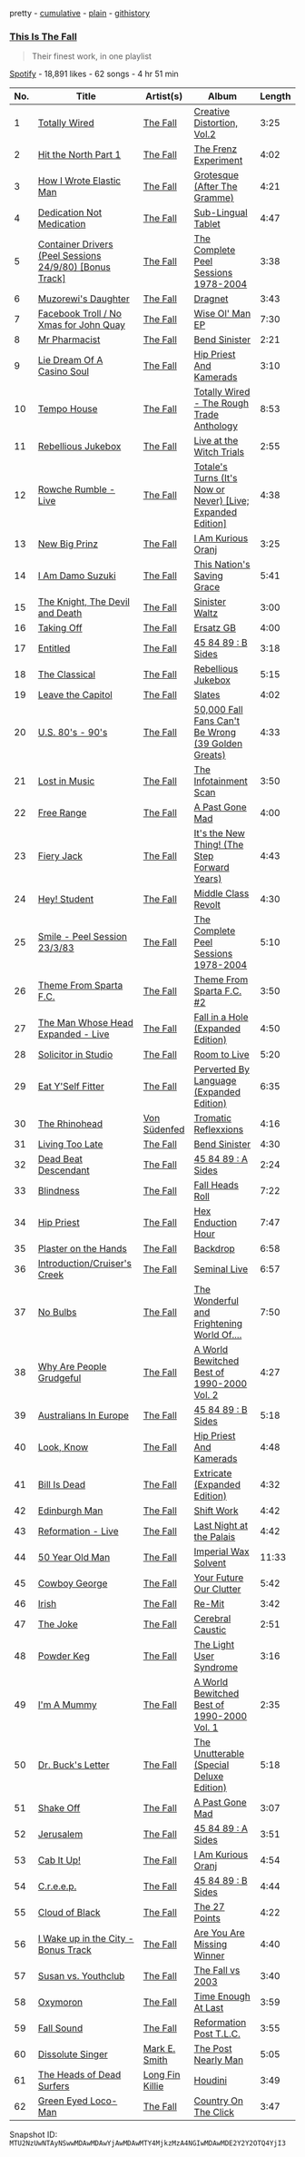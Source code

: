 pretty - [cumulative](/playlists/cumulative/37i9dQZF1DX7mMRxgkst0Y.md) - [plain](/playlists/plain/37i9dQZF1DX7mMRxgkst0Y) - [githistory](https://github.githistory.xyz/mackorone/spotify-playlist-archive/blob/main/playlists/plain/37i9dQZF1DX7mMRxgkst0Y)

### [This Is The Fall](https://open.spotify.com/playlist/37i9dQZF1DX7mMRxgkst0Y)

> Their finest work, in one playlist

[Spotify](https://open.spotify.com/user/spotify) - 18,891 likes - 62 songs - 4 hr 51 min

| No. | Title | Artist(s) | Album | Length |
|---|---|---|---|---|
| 1 | [Totally Wired](https://open.spotify.com/track/7jvffz7IhPlgI5qb4kTCma) | [The Fall](https://open.spotify.com/artist/6WoTvA9qinpHtSRJuldYh6) | [Creative Distortion, Vol.2](https://open.spotify.com/album/2gpXsdBWcERpMaGR6b58Sh) | 3:25 |
| 2 | [Hit the North Part 1](https://open.spotify.com/track/4M4iR4GQcEnscz2XOC6CR2) | [The Fall](https://open.spotify.com/artist/6WoTvA9qinpHtSRJuldYh6) | [The Frenz Experiment](https://open.spotify.com/album/3rirpZpS2CYSIxb37cRsMo) | 4:02 |
| 3 | [How I Wrote Elastic Man](https://open.spotify.com/track/3mHu689DAEL3rZwOEg64d7) | [The Fall](https://open.spotify.com/artist/6WoTvA9qinpHtSRJuldYh6) | [Grotesque \(After The Gramme\)](https://open.spotify.com/album/4lj8jkusoRYOHRHJwbt9wk) | 4:21 |
| 4 | [Dedication Not Medication](https://open.spotify.com/track/2xsYuIHcEAaRQhuWGatPGa) | [The Fall](https://open.spotify.com/artist/6WoTvA9qinpHtSRJuldYh6) | [Sub\-Lingual Tablet](https://open.spotify.com/album/1dWLfarBN2nhQXkzfl4DXB) | 4:47 |
| 5 | [Container Drivers \(Peel Sessions 24/9/80\) \[Bonus Track\]](https://open.spotify.com/track/3qaggCdofFfdiHukkHIRFx) | [The Fall](https://open.spotify.com/artist/6WoTvA9qinpHtSRJuldYh6) | [The Complete Peel Sessions 1978\-2004](https://open.spotify.com/album/7B1K9iEFO1mK9Z133tK30p) | 3:38 |
| 6 | [Muzorewi's Daughter](https://open.spotify.com/track/0T2qlMWOKTwXpgTfMKSlJO) | [The Fall](https://open.spotify.com/artist/6WoTvA9qinpHtSRJuldYh6) | [Dragnet](https://open.spotify.com/album/7y4lCnCKcXODt9Qh2bsQU2) | 3:43 |
| 7 | [Facebook Troll / No Xmas for John Quay](https://open.spotify.com/track/67CwJDwFwRGdHwmHcbV8mP) | [The Fall](https://open.spotify.com/artist/6WoTvA9qinpHtSRJuldYh6) | [Wise Ol' Man EP](https://open.spotify.com/album/3vouaepoy2mD9nIATX8jyX) | 7:30 |
| 8 | [Mr Pharmacist](https://open.spotify.com/track/72zHwO5D223KDdXJqRj2fI) | [The Fall](https://open.spotify.com/artist/6WoTvA9qinpHtSRJuldYh6) | [Bend Sinister](https://open.spotify.com/album/1ElWq8W2fJ8oIlx2h5XSTm) | 2:21 |
| 9 | [Lie Dream Of A Casino Soul](https://open.spotify.com/track/4QjCfuk7rtZuiZG20t6uGE) | [The Fall](https://open.spotify.com/artist/6WoTvA9qinpHtSRJuldYh6) | [Hip Priest And Kamerads](https://open.spotify.com/album/74ASRA32rHxlTC3Kcn8MWJ) | 3:10 |
| 10 | [Tempo House](https://open.spotify.com/track/2J0cROSPCwInzgTYg3JASm) | [The Fall](https://open.spotify.com/artist/6WoTvA9qinpHtSRJuldYh6) | [Totally Wired \- The Rough Trade Anthology](https://open.spotify.com/album/23Zy1URlVbY0DtbhJ2OMBA) | 8:53 |
| 11 | [Rebellious Jukebox](https://open.spotify.com/track/3JIQY4xGpuBKjhwhUus7wq) | [The Fall](https://open.spotify.com/artist/6WoTvA9qinpHtSRJuldYh6) | [Live at the Witch Trials](https://open.spotify.com/album/5fXU7CPOLut6tRryEtQEEH) | 2:55 |
| 12 | [Rowche Rumble \- Live](https://open.spotify.com/track/2oBN8swMPodC5oXv1IlmD8) | [The Fall](https://open.spotify.com/artist/6WoTvA9qinpHtSRJuldYh6) | [Totale's Turns \(It's Now or Never\) \[Live; Expanded Edition\]](https://open.spotify.com/album/4ljNRuIEdaTtLArztJublo) | 4:38 |
| 13 | [New Big Prinz](https://open.spotify.com/track/03cVE95I9U0meLl7adOkCI) | [The Fall](https://open.spotify.com/artist/6WoTvA9qinpHtSRJuldYh6) | [I Am Kurious Oranj](https://open.spotify.com/album/5qjqFrXY9MAh3N8BP56n0E) | 3:25 |
| 14 | [I Am Damo Suzuki](https://open.spotify.com/track/6bAoeqmrShue6qXNaphk12) | [The Fall](https://open.spotify.com/artist/6WoTvA9qinpHtSRJuldYh6) | [This Nation's Saving Grace](https://open.spotify.com/album/3ZZdl12WInmpDfGQQu4NMR) | 5:41 |
| 15 | [The Knight, The Devil and Death](https://open.spotify.com/track/4zxj8XcUCQt63c21c9EYoW) | [The Fall](https://open.spotify.com/artist/6WoTvA9qinpHtSRJuldYh6) | [Sinister Waltz](https://open.spotify.com/album/4uMelirYT05Sab6JSF71hs) | 3:00 |
| 16 | [Taking Off](https://open.spotify.com/track/1DfGTUSgcSO0vS0P5j9Cjt) | [The Fall](https://open.spotify.com/artist/6WoTvA9qinpHtSRJuldYh6) | [Ersatz GB](https://open.spotify.com/album/4fgNq8a7rBVUxPc3LEQrqv) | 4:00 |
| 17 | [Entitled](https://open.spotify.com/track/7bptRZ21itYhcb2Hznkuwa) | [The Fall](https://open.spotify.com/artist/6WoTvA9qinpHtSRJuldYh6) | [45 84 89 : B Sides](https://open.spotify.com/album/7qTDysHXZtAJO4sW9ibegd) | 3:18 |
| 18 | [The Classical](https://open.spotify.com/track/5IUs6y0soMBMcTMeVgDhgz) | [The Fall](https://open.spotify.com/artist/6WoTvA9qinpHtSRJuldYh6) | [Rebellious Jukebox](https://open.spotify.com/album/2IAv7AqDxsJ03HlPQrSVE0) | 5:15 |
| 19 | [Leave the Capitol](https://open.spotify.com/track/2e5o4lbYgrycMzSxLPNf95) | [The Fall](https://open.spotify.com/artist/6WoTvA9qinpHtSRJuldYh6) | [Slates](https://open.spotify.com/album/19V6ebi9u4qOpxrOki3Lcz) | 4:02 |
| 20 | [U.S\. 80's \- 90's](https://open.spotify.com/track/6b3V5SsTNkv4hBql4LM5RT) | [The Fall](https://open.spotify.com/artist/6WoTvA9qinpHtSRJuldYh6) | [50,000 Fall Fans Can't Be Wrong \(39 Golden Greats\)](https://open.spotify.com/album/3ESzenocsH5UosgaL8wjet) | 4:33 |
| 21 | [Lost in Music](https://open.spotify.com/track/5zCkpvXTFjI1VYwifAEpH6) | [The Fall](https://open.spotify.com/artist/6WoTvA9qinpHtSRJuldYh6) | [The Infotainment Scan](https://open.spotify.com/album/0KIumCvJClmAZupvMhGNFu) | 3:50 |
| 22 | [Free Range](https://open.spotify.com/track/64FoAfryKQr7uzNtS2fi03) | [The Fall](https://open.spotify.com/artist/6WoTvA9qinpHtSRJuldYh6) | [A Past Gone Mad](https://open.spotify.com/album/3Go8xD7V9GiL2lfEybtmnZ) | 4:00 |
| 23 | [Fiery Jack](https://open.spotify.com/track/1yiwJX7HfwhSHY5hEfxtc5) | [The Fall](https://open.spotify.com/artist/6WoTvA9qinpHtSRJuldYh6) | [It's the New Thing! \(The Step Forward Years\)](https://open.spotify.com/album/2wa9svH16jo6J5TYLPA1uE) | 4:43 |
| 24 | [Hey! Student](https://open.spotify.com/track/2EJ6SziuwLUu5GyBITh7Cu) | [The Fall](https://open.spotify.com/artist/6WoTvA9qinpHtSRJuldYh6) | [Middle Class Revolt](https://open.spotify.com/album/7zOT3W14w4MdxLQ5E8JAtb) | 4:30 |
| 25 | [Smile \- Peel Session 23/3/83](https://open.spotify.com/track/2NSrSXOyjJhxaIuwDNvWbp) | [The Fall](https://open.spotify.com/artist/6WoTvA9qinpHtSRJuldYh6) | [The Complete Peel Sessions 1978\-2004](https://open.spotify.com/album/6IUstu70fWHuml6rEvYtv2) | 5:10 |
| 26 | [Theme From Sparta F.C.](https://open.spotify.com/track/7ibaJQcYuEjvkyab1hRN8D) | [The Fall](https://open.spotify.com/artist/6WoTvA9qinpHtSRJuldYh6) | [Theme From Sparta F.C\. \#2](https://open.spotify.com/album/5sE29OydurVUR6bIYQ4Ibj) | 3:50 |
| 27 | [The Man Whose Head Expanded \- Live](https://open.spotify.com/track/7pTHZ8hFundodWSpePr6po) | [The Fall](https://open.spotify.com/artist/6WoTvA9qinpHtSRJuldYh6) | [Fall in a Hole \(Expanded Edition\)](https://open.spotify.com/album/5XUEk2zJrqKB5vvdWS27dF) | 4:50 |
| 28 | [Solicitor in Studio](https://open.spotify.com/track/6o9GZw24BlnlREOkLzAayx) | [The Fall](https://open.spotify.com/artist/6WoTvA9qinpHtSRJuldYh6) | [Room to Live](https://open.spotify.com/album/4OagrcMY9oKc05PeaICnU1) | 5:20 |
| 29 | [Eat Y'Self Fitter](https://open.spotify.com/track/39AyuWnZRaTvr9GjaQsbbH) | [The Fall](https://open.spotify.com/artist/6WoTvA9qinpHtSRJuldYh6) | [Perverted By Language \(Expanded Edition\)](https://open.spotify.com/album/2Bt3IPeeHsJyENjNS6SPgv) | 6:35 |
| 30 | [The Rhinohead](https://open.spotify.com/track/3tDCbNVSQjTU0w2e70iY2W) | [Von Südenfed](https://open.spotify.com/artist/3W3DVuU0OIHLFAXYUlnb60) | [Tromatic Reflexxions](https://open.spotify.com/album/0VozQUhccjsDkVx5KQB2Hy) | 4:16 |
| 31 | [Living Too Late](https://open.spotify.com/track/3eOdPRDrRv6SaP0FxIbZH3) | [The Fall](https://open.spotify.com/artist/6WoTvA9qinpHtSRJuldYh6) | [Bend Sinister](https://open.spotify.com/album/1ElWq8W2fJ8oIlx2h5XSTm) | 4:30 |
| 32 | [Dead Beat Descendant](https://open.spotify.com/track/4QCwCglm0oJ3TFCREiiYpa) | [The Fall](https://open.spotify.com/artist/6WoTvA9qinpHtSRJuldYh6) | [45 84 89 : A Sides](https://open.spotify.com/album/6BE4XsMrq8p3AUQHCQaQrZ) | 2:24 |
| 33 | [Blindness](https://open.spotify.com/track/3Ou0VoPCSdmOR4qfjZhrtc) | [The Fall](https://open.spotify.com/artist/6WoTvA9qinpHtSRJuldYh6) | [Fall Heads Roll](https://open.spotify.com/album/3ZDAzKO4qL932B2D0D2iBI) | 7:22 |
| 34 | [Hip Priest](https://open.spotify.com/track/1vgEZ8unSRfF3N1eThUka2) | [The Fall](https://open.spotify.com/artist/6WoTvA9qinpHtSRJuldYh6) | [Hex Enduction Hour](https://open.spotify.com/album/07AwcsCHsluqGak2UpCMH6) | 7:47 |
| 35 | [Plaster on the Hands](https://open.spotify.com/track/6Y2nRcrP2l6WRxI3frUFoN) | [The Fall](https://open.spotify.com/artist/6WoTvA9qinpHtSRJuldYh6) | [Backdrop](https://open.spotify.com/album/3WD4Ct2bZXB9DrWdsTr1L5) | 6:58 |
| 36 | [Introduction/Cruiser's Creek](https://open.spotify.com/track/7KASKPrDhTz2boP9nHYkBi) | [The Fall](https://open.spotify.com/artist/6WoTvA9qinpHtSRJuldYh6) | [Seminal Live](https://open.spotify.com/album/7kHJujYdymkVRS3duLwJJ6) | 6:57 |
| 37 | [No Bulbs](https://open.spotify.com/track/3Y1IKQl0Mw8goaShjYDlq9) | [The Fall](https://open.spotify.com/artist/6WoTvA9qinpHtSRJuldYh6) | [The Wonderful and Frightening World Of....](https://open.spotify.com/album/7uJHGO1oWuqyvoFBFbDpGt) | 7:50 |
| 38 | [Why Are People Grudgeful](https://open.spotify.com/track/1xQHN9sUyyGVSztNRQCYQJ) | [The Fall](https://open.spotify.com/artist/6WoTvA9qinpHtSRJuldYh6) | [A World Bewitched Best of 1990\-2000 Vol\. 2](https://open.spotify.com/album/0RRGzffRiryWd9JK6973PP) | 4:27 |
| 39 | [Australians In Europe](https://open.spotify.com/track/25kTr1AmlvkOjdeyllPUHZ) | [The Fall](https://open.spotify.com/artist/6WoTvA9qinpHtSRJuldYh6) | [45 84 89 : B Sides](https://open.spotify.com/album/7qTDysHXZtAJO4sW9ibegd) | 5:18 |
| 40 | [Look, Know](https://open.spotify.com/track/6sVysO2qB3XFVtMB366OrE) | [The Fall](https://open.spotify.com/artist/6WoTvA9qinpHtSRJuldYh6) | [Hip Priest And Kamerads](https://open.spotify.com/album/74ASRA32rHxlTC3Kcn8MWJ) | 4:48 |
| 41 | [Bill Is Dead](https://open.spotify.com/track/6A1ln3rje6DSB0S6zZzIzY) | [The Fall](https://open.spotify.com/artist/6WoTvA9qinpHtSRJuldYh6) | [Extricate \(Expanded Edition\)](https://open.spotify.com/album/0jOaZWvwQRnRj3dLjb9g4N) | 4:32 |
| 42 | [Edinburgh Man](https://open.spotify.com/track/35RLTyXeAvKJZlJZQP6Tt7) | [The Fall](https://open.spotify.com/artist/6WoTvA9qinpHtSRJuldYh6) | [Shift Work](https://open.spotify.com/album/2vlc6LBLycUKazSp8lLpnH) | 4:42 |
| 43 | [Reformation \- Live](https://open.spotify.com/track/4ld9zz2WVWKDOzOK5v27ra) | [The Fall](https://open.spotify.com/artist/6WoTvA9qinpHtSRJuldYh6) | [Last Night at the Palais](https://open.spotify.com/album/38rsMaf3nDtVCgVEPqjsyZ) | 4:42 |
| 44 | [50 Year Old Man](https://open.spotify.com/track/5ZdaGuLMQjQHSsmqSVTIy0) | [The Fall](https://open.spotify.com/artist/6WoTvA9qinpHtSRJuldYh6) | [Imperial Wax Solvent](https://open.spotify.com/album/2B57OhzCvTuasUVuCivI0r) | 11:33 |
| 45 | [Cowboy George](https://open.spotify.com/track/5HOZ0TIkAvZMEWQuPRsXeC) | [The Fall](https://open.spotify.com/artist/6WoTvA9qinpHtSRJuldYh6) | [Your Future Our Clutter](https://open.spotify.com/album/7fRdex9CZIkqKvGPnztTye) | 5:42 |
| 46 | [Irish](https://open.spotify.com/track/1svCDvX7yYQpUht3bJ3oNc) | [The Fall](https://open.spotify.com/artist/6WoTvA9qinpHtSRJuldYh6) | [Re\-Mit](https://open.spotify.com/album/1D8R2ftQjZm9c4iWuTguUO) | 3:42 |
| 47 | [The Joke](https://open.spotify.com/track/2o2oWCDhBJFUvUZmvdYisQ) | [The Fall](https://open.spotify.com/artist/6WoTvA9qinpHtSRJuldYh6) | [Cerebral Caustic](https://open.spotify.com/album/6Ng6yHMNlGR2DxmDuthOuW) | 2:51 |
| 48 | [Powder Keg](https://open.spotify.com/track/4fHTKk9XT1LOi7ju34oXyO) | [The Fall](https://open.spotify.com/artist/6WoTvA9qinpHtSRJuldYh6) | [The Light User Syndrome](https://open.spotify.com/album/3EJDRu1CqrJvU3bmwziFqY) | 3:16 |
| 49 | [I'm A Mummy](https://open.spotify.com/track/1DII8vM83MCheyUcoPUj5W) | [The Fall](https://open.spotify.com/artist/6WoTvA9qinpHtSRJuldYh6) | [A World Bewitched Best of 1990\-2000 Vol\. 1](https://open.spotify.com/album/4mQEFZMVhx8VQbaZkk1oti) | 2:35 |
| 50 | [Dr\. Buck's Letter](https://open.spotify.com/track/5LuUdHbYiGM9L2vhHvNxft) | [The Fall](https://open.spotify.com/artist/6WoTvA9qinpHtSRJuldYh6) | [The Unutterable \(Special Deluxe Edition\)](https://open.spotify.com/album/6K8K5NQOCimNuPOowpk7Pg) | 5:18 |
| 51 | [Shake Off](https://open.spotify.com/track/5Xtee2SymFmObWhXFQrs9p) | [The Fall](https://open.spotify.com/artist/6WoTvA9qinpHtSRJuldYh6) | [A Past Gone Mad](https://open.spotify.com/album/3Go8xD7V9GiL2lfEybtmnZ) | 3:07 |
| 52 | [Jerusalem](https://open.spotify.com/track/4lQ9ZQ8Wu9EMIONVBytad1) | [The Fall](https://open.spotify.com/artist/6WoTvA9qinpHtSRJuldYh6) | [45 84 89 : A Sides](https://open.spotify.com/album/6BE4XsMrq8p3AUQHCQaQrZ) | 3:51 |
| 53 | [Cab It Up!](https://open.spotify.com/track/4tQbxyThrQmozW0oQqUOaq) | [The Fall](https://open.spotify.com/artist/6WoTvA9qinpHtSRJuldYh6) | [I Am Kurious Oranj](https://open.spotify.com/album/5qjqFrXY9MAh3N8BP56n0E) | 4:54 |
| 54 | [C.r.e.e.p.](https://open.spotify.com/track/4PFQdnNl4WoaC9XdMgzDxn) | [The Fall](https://open.spotify.com/artist/6WoTvA9qinpHtSRJuldYh6) | [45 84 89 : B Sides](https://open.spotify.com/album/7qTDysHXZtAJO4sW9ibegd) | 4:44 |
| 55 | [Cloud of Black](https://open.spotify.com/track/3WDZinYE4hNul1OYjrVV16) | [The Fall](https://open.spotify.com/artist/6WoTvA9qinpHtSRJuldYh6) | [The 27 Points](https://open.spotify.com/album/1k2sBnjdd6BuLdQAHO5SwP) | 4:22 |
| 56 | [I Wake up in the City \- Bonus Track](https://open.spotify.com/track/5N6MmLLF743WNMIrZwMPlx) | [The Fall](https://open.spotify.com/artist/6WoTvA9qinpHtSRJuldYh6) | [Are You Are Missing Winner](https://open.spotify.com/album/20VpoQeKp3UCqBKSGXQxNH) | 4:40 |
| 57 | [Susan vs\. Youthclub](https://open.spotify.com/track/682ygV5Reaiy8brY0rWd19) | [The Fall](https://open.spotify.com/artist/6WoTvA9qinpHtSRJuldYh6) | [The Fall vs 2003](https://open.spotify.com/album/4CJG1vbkoeB2H5NWZLb6ZN) | 3:40 |
| 58 | [Oxymoron](https://open.spotify.com/track/49o0JHiBjv3EbRtLSNDBhi) | [The Fall](https://open.spotify.com/artist/6WoTvA9qinpHtSRJuldYh6) | [Time Enough At Last](https://open.spotify.com/album/7i9tFDsKEpt9cMC78xu8Cy) | 3:59 |
| 59 | [Fall Sound](https://open.spotify.com/track/4BSk5VxDO0gyPvlicCb2DA) | [The Fall](https://open.spotify.com/artist/6WoTvA9qinpHtSRJuldYh6) | [Reformation Post T.L.C.](https://open.spotify.com/album/6qrQrFbLGVuIPYFD1dO1IB) | 3:55 |
| 60 | [Dissolute Singer](https://open.spotify.com/track/5BFdHIJgiOC2CQuTqHjoRp) | [Mark E\. Smith](https://open.spotify.com/artist/2OkI92pmbuPtH6b1GDtrvJ) | [The Post Nearly Man](https://open.spotify.com/album/3i2F7Bc9M8yLQ8Yoq42Vhh) | 5:05 |
| 61 | [The Heads of Dead Surfers](https://open.spotify.com/track/3UBMke7L7yRJSyIQT3BGmu) | [Long Fin Killie](https://open.spotify.com/artist/03lLRM1qTzyuU7YkGsYknd) | [Houdini](https://open.spotify.com/album/2Avhagk1hnCEPcdWf3BqZc) | 3:49 |
| 62 | [Green Eyed Loco\-Man](https://open.spotify.com/track/12lrzWqQvnhk8kbmpszk7D) | [The Fall](https://open.spotify.com/artist/6WoTvA9qinpHtSRJuldYh6) | [Country On The Click](https://open.spotify.com/album/1Ep8UQD09Dza1u71DnAsC4) | 3:47 |

Snapshot ID: `MTU2NzUwNTAyNSwwMDAwMDAwYjAwMDAwMTY4MjkzMzA4NGIwMDAwMDE2Y2Y2OTQ4YjI3`